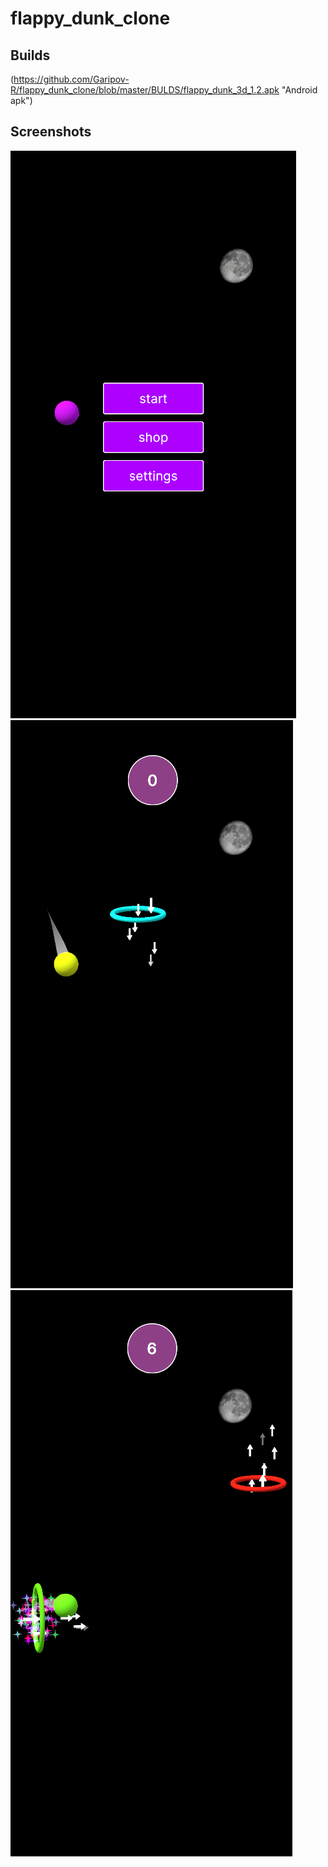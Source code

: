 # flappy_dunk_clone

## Builds
(https://github.com/Garipov-R/flappy_dunk_clone/blob/master/BULDS/flappy_dunk_3d_1.2.apk "Android apk")

## Screenshots
![image](https://github.com/Garipov-R/flappy_dunk_clone/blob/master/Screenshots/1.png "game")
![image](https://github.com/Garipov-R/flappy_dunk_clone/blob/master/Screenshots/2.png "game")
![image](https://github.com/Garipov-R/flappy_dunk_clone/blob/master/Screenshots/3.png "game")
